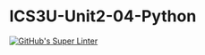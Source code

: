 # ICS3U-Unit2-04-Python

[![GitHub's Super Linter](https://github.com/Ethan-Prieur1/ICS3U-Unit2-04-Python/workflows/GitHub's%20Super%20Linter/badge.svg)](https://github.com/Ethan-Prieur1/ICS3U-Unit2-04-Python/actions)
